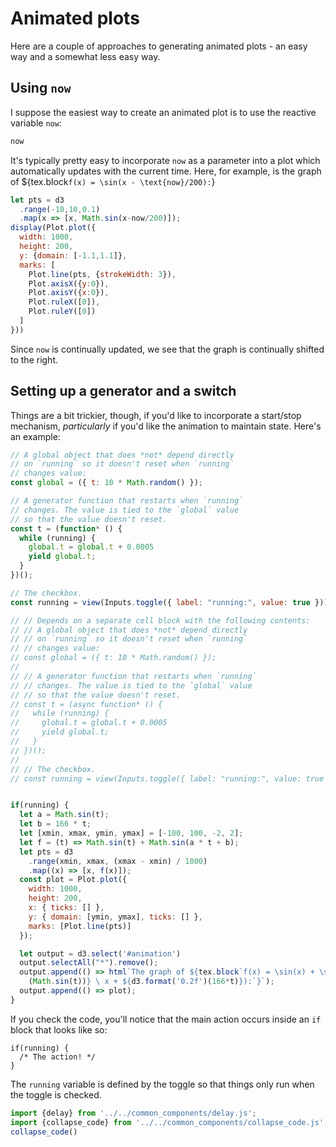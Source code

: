 # Animated plots

Here are a couple of approaches to generating animated plots - an easy way and a somewhat less easy way.

## Using `now`

I suppose the easiest way to create an animated plot is to use the reactive variable `now`:

<div class="card collapse">

```js echo
now
```

</div>

It's typically pretty easy to incorporate `now` as a parameter into a plot which automatically updates with the current time. Here, for example, is the graph of
${tex.block`f(x) = \sin(x - \text{now}/200):`}

<div class="card collapse">

```js echo
let pts = d3
  .range(-10,10,0.1)
  .map(x => [x, Math.sin(x-now/200)]);
display(Plot.plot({
  width: 1000,
  height: 200,
  y: {domain: [-1.1,1.1]},
  marks: [
    Plot.line(pts, {strokeWidth: 3}),
    Plot.axisX({y:0}),
    Plot.axisY({x:0}),
    Plot.ruleX([0]),
    Plot.ruleY([0])
  ]
}))
```

</div>

Since `now` is continually updated, we see that the graph is continually shifted to the right.

## Setting up a generator and a switch

Things are a bit trickier, though, if you'd like to incorporate a start/stop mechanism, *particularly* if you'd like the animation to maintain state. Here's an example:


<div class="card collapse">

```js
// A global object that does *not* depend directly
// on `running` so it doesn't reset when `running`
// changes value:
const global = ({ t: 10 * Math.random() });

// A generator function that restarts when `running`
// changes. The value is tied to the `global` value
// so that the value doesn't reset.
const t = (function* () {
  while (running) {
    global.t = global.t + 0.0005
    yield global.t;
  }
})();

// The checkbox.
const running = view(Inputs.toggle({ label: "running:", value: true }));
```

<div id="animation"></div>

```js echo
// // Depends on a separate cell block with the following contents:
// // A global object that does *not* depend directly
// // on `running` so it doesn't reset when `running`
// // changes value:
// const global = ({ t: 10 * Math.random() });
//
// // A generator function that restarts when `running`
// // changes. The value is tied to the `global` value
// // so that the value doesn't reset.
// const t = (async function* () {
//   while (running) {
//     global.t = global.t + 0.0005
//     yield global.t;
//   }
// })();
//
// // The checkbox.
// const running = view(Inputs.toggle({ label: "running:", value: true }));


if(running) {
  let a = Math.sin(t);
  let b = 166 * t;
  let [xmin, xmax, ymin, ymax] = [-100, 100, -2, 2];
  let f = (t) => Math.sin(t) + Math.sin(a * t + b);
  let pts = d3
    .range(xmin, xmax, (xmax - xmin) / 1000)
    .map((x) => [x, f(x)]);
  const plot = Plot.plot({
    width: 1000,
    height: 200,
    x: { ticks: [] },
    y: { domain: [ymin, ymax], ticks: [] },
    marks: [Plot.line(pts)]
  });

  let output = d3.select('#animation')
  output.selectAll("*").remove();
  output.append(() => html`The graph of ${tex.block`f(x) = \sin(x) + \sin(${d3.format('0.3f')
    (Math.sin(t))} \ x + ${d3.format('0.2f')(166*t)}):`}`);
  output.append(() => plot);
}
```

</div>

If you check the code, you'll notice that the main action occurs inside an `if` block that looks like so:

    if(running) {
      /* The action! */
    }

The `running` variable is defined by the toggle so that things only run when the toggle is checked.


```js
import {delay} from '../../common_components/delay.js';
import {collapse_code} from '../../common_components/collapse_code.js';
collapse_code()
```
